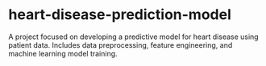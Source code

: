 # heart-disease-prediction-model
A project focused on developing a predictive model for heart disease using patient data. Includes data preprocessing, feature engineering, and machine learning model training.
